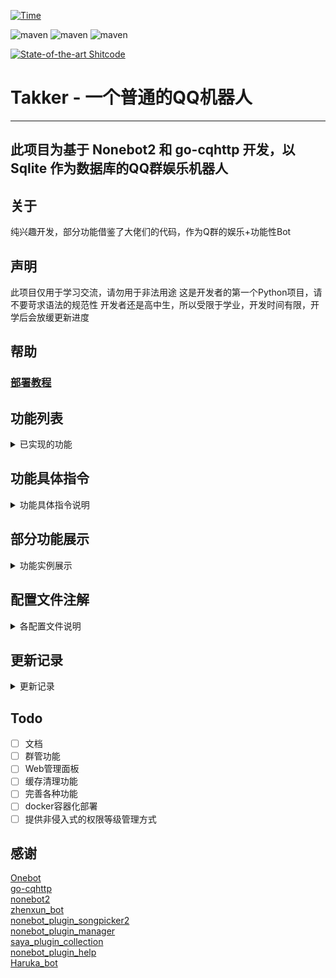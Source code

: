 [![Time](https://wakatime.com/badge/github/FYWinds/takker.svg)](https://wakatime.com/badge/github/FYWinds/takker)

![maven](https://img.shields.io/badge/python-3.9%2B-green)
![maven](https://img.shields.io/badge/nonebot-2.0.0a15-mint)
![maven](https://img.shields.io/badge/go--cqhttp-1.0.0--beta7.fix2-lime)

[![State-of-the-art Shitcode](https://img.shields.io/static/v1?label=State-of-the-art&message=Shitcode&color=7B5804)](https://github.com/trekhleb/state-of-the-art-shitcode)

# Takker - 一个普通的QQ机器人

****
## 此项目为基于 Nonebot2 和 go-cqhttp 开发，以 Sqlite 作为数据库的QQ群娱乐机器人

## 关于
纯兴趣开发，部分功能借鉴了大佬们的代码，作为Q群的娱乐+功能性Bot

## 声明
此项目仅用于学习交流，请勿用于非法用途
这是开发者的第一个Python项目，请不要苛求语法的规范性
开发者还是高中生，所以受限于学业，开发时间有限，开学后会放缓更新进度

## 帮助
### [部署教程](https://windis.cn/archives/158)


## 功能列表
<details>
<summary>已实现的功能</summary>

### 已实现的常用功能
- [x] 每日一签
- [x] pixiv美图/色图 (常用(大嘘
- [x] 缩写查询
- [x] 群内消息总结（每月/每年）
- [x] 一言
- [x] 插件调用统计
- [x] xp统计
- [x] 傲娇钉宫语音包
- [x] pixiv图片上传
- [x] 萝卜子语音包！(厨力++)
- [x] 星座运势
- [x] 天气 (基于[nonebot-plugin-heweather](https://github.com/kexue-z/nonebot-plugin-heweather/)插件修改)
- [x] 鲁迅说 (抄的[zhenxun_bot](https://github.com/HibiKier/zhenxun_bot))
- [x] 我有个朋友说
- [x] 答案之书 

### 已实现的管理员功能
- [x] 95%的插件功能开关 (基于[nonebot_plugin_manager](https://github.com/Jigsaw111/nonebot_plugin_manager)插件修改)
- [x] Bili_Sub 订阅插件 (基于[haruka_bot](https://github.com/SK-415/HarukaBot)修改优化而来)

### 已实现的超级用户功能
- [x] 添加/删除管理（实际上就是设置用户权限）
- [x] 修改群权限
- [x] 多群公告
  
#### 超级用户的被动技能
- [x] 好友请求转发给主人处理
- [x] 超级用户发送多群联合公告后通知主人
- [x] pixiv图片上传由主人审核级别

### 已实现的被动技能
- [x] 被超级用户拉入群聊自动通过
- [x] 复读
- [x] 问（智障回复）
- [x] B站视频解析 (基于[ABot-Graia的插件](https://github.com/djkcyl/ABot-Graia/blob/master/saya/BilibiliResolve)修改而来)

### 已实现的隐藏技能！
- [x] 检测恶意触发命令（将被次高权限ban掉5分钟，只有最高权限(9&10级)可以进行unban）
- [x] 群权限系统
  </details>

## 功能具体指令
<details>
<summary>功能具体指令说明</summary>

### 常用功能
参数范例: [必填参数] <可选参数>

|      功能      | 指令                                  | 说明                                                                                       |                          权限                           |
| :------------: | :------------------------------------ | :----------------------------------------------------------------------------------------- | :-----------------------------------------------------: |
|    每日一签    | 签到/luck/抽签/运势                   | 发送后返回一张图片，包含随机acg美图、日期、今日运势                                        |                            1                            |
|    权限系统    | perm get</br>perm set [权限等级]      | 获取当前对话的权限等级</br>设置当前会话的权限等级                                          |                        >权限等级                        |
| pixiv美图/色图 | pix <关键词1> <关键词n> <-l NSFW等级> | 获得一张pixiv的美图、图片信息和图片的高清链接！                                            |                            6                            |
|       问       | 以问开头的语句自动触发                | 匹配句中的x不x，多少，多久，什么时候，谁 进行人工智障的回答                                |                            1                            |
|    缩写查询    | 好好说话 [缩写]                       | 返回查询到的可能代表的内容（接口[magiconch](https://lab.magiconch.com/api/nbnhhsh/guess)） |                            2                            |
|  群内消息总结  | 本群月内总结/本群年内总结             | 效果见功能展示                                                                             | 消息记录权限 1 </br> 调用生成总结权限 群管理员+超级用户 |
|      复读      | 相同的三条消息后自动触发              | ?这都需要说明吗                                                                            |                            2                            |
|      一言      | .h <类型>                             | a 动画 b 文学 c 影视 d 诗词 e 哲学 f 网易云                                                |                            1                            |
|    亲亲GIF     | 亲@目标                               | 生成一张狂亲的GIF                                                                          |                            2                            |
|    摸头GIF     | 摸@目标                               | 生成一张摸头的GIF                                                                          |                            2                            |
|      点歌      | 点歌 歌名                             | 顾名思义                                                                                   |                            2                            |
|  插件调用统计  | 插件调用统计                          | 生成一张统计图片                                                                           |                            2                            |
|     xp统计     | xp统计                                | 生成一张统计图片，数据源为illust插件搜索的关键词                                           |                            2                            |
|   钉宫语音包   | 傲娇                                  | 发送一条钉宫的语音和对应的中文翻译                                                         |                            3                            |
|  pix图片上传   | pixupload [pid]                       | 将该uid对应的图片交由主人审核并选择是否添加到图库中                                        |                            6                            |
|  萝卜子语音包  | @机器人 [话]                          | 随机的一句亚托莉的语音包                                                                   |                            3                            |
|    星座运势    | .sluck <要绑定的星座>                 | 获取绑定的星座的今日运势数据                                                               |                            1                            |
|      天气      | 天气 <指定城市>                       | 返回指定城市的天气信息                                                                     |                            2                            |
|     鲁迅说     | 鲁迅说，内容                          | 生成一张鲁迅说的草图                                                                       |                            3                            |
|  B站视频解析   | BV av b23.tv                          | 生成解析图片                                                                               |                            3                            |
|   我有个朋友   | 我有个朋友@朋友 <要说的话>            | 生成一张朋友发来消息的图片                                                                 |                            3                            |
|    答案之书    | 答案之书 [问题]                       | 字面意思，答案之书                                                                         |                            2                            |
### 管理员功能
|    功能     | 指令               | 说明                                                                                     |     权限      |
| :---------: | :----------------- | :--------------------------------------------------------------------------------------- | :-----------: |
| 插件管理器  | pm list/ban/unban  | pm list获取当前会话插件列表</br>pm ban/unban [插件1] <插件x> 禁用/启用当前会话的指定插件 | 群管+超级用户 |
| 撤回Bot消息 | 回复Bot消息 撤回   | 让Bot撤回自己发过的指定消息                                                              | 群管+超级用户 |
|  Bili_sub   | 见文档(目前还没写) | 订阅b站主播的直播&动态                                                                   | 群管+超级用户 |

### 超级用户功能
|     功能     | 指令                                                  | 说明                                                              |   权限   |
| :----------: | :---------------------------------------------------- | :---------------------------------------------------------------- | :------: |
| 多群联合公告 | notice [群1 群2] -n [公告内容]                        | 以1-2秒的随机间隔依次向指定群聊发送一条公告，公告内容暂不支持换行 |    9     |
|   权限系统   | perm list</br>perm set [权限等级] <-g 群号>/<-u qq号> | 获取加入的所有群聊的权限等级</br>设置指定群聊/用户的权限等级      | 超级用户 |

</details>

## 部分功能展示
<details>
<summary>功能实例展示</summary>

### 群内消息总结词云  
![](https://raw.githubusercontent.com/FYWinds/takker/master/docs/img/summary_wordcloud.png)

</details>

## 配置文件注解
<details>
<summary>各配置文件说明</summary>

./configs/config.py

```python
# 身份名单
OWNER: str = ""  # 主人
SUPERUSERS: List[Union[int, str]] = ["12345678", "0", "0"]  # 超级用户名单

# 各个API的配置
ALAPI_TOKEN: str = ""  # ALAPI
NETEASE_API: str = "nemapi.windis.xyz"  # NodeJS版本的网易云音乐API的地址
PIXIV_IMAGE_URL: str = "pixiv.windis.xyz"  # 反代i.pximg.net的网址
ALI_API_TOKEN: str = ""  # 阿里云市场API的APPcode 星座运势功能
WEATHER_API_KEY: str = ""  # 和风天气API key 天气功能

# 各种限制
MAX_PROCESS_TIME: int = 30  # 部分指令处理最大等待时间，单位秒，在此期间用户不能再次发起相同指令
BAN_CHEKC_FREQ: int = 5  # 恶意触发命令检测阈值
BAN_CHECK_PERIOD: int = 3  # 恶意触发命令检测时间
BAN_TIME: int = 5  # 恶意触发命令后的封禁时间，单位分钟

# 日志记录时长
DEBUG_LOG_TIME: int = 5  # 调试日志记录时长，单位天
INFO_LOG_TIME: int = 60  # 普通日志记录时长，单位天
ERROR_LOG_TIME: int = 90  # 错误日志记录时长，单位天

# 隐藏插件列表
HIDDEN_PLUGINS: List[str] = [
    "nonebot_plugin_apscheduler",
    "nonebot_plugin_test",
    "hook",
    "invite_check",
    "withdraw",
]

WEATHER_DEFAULT: str = ""  # 天气插件默认城市/区
```

./configs/path_config.py

```python
# 图片路径
IMAGE_PATH = Path("resources/img/")
# 音频路径
VOICE_PATH = Path("resources/voice/")
# 文本路径
TEXT_PATH = Path("resources/text/")
# 模板路径
TEMPLATE_PATH = Path("resources/templates")
# 字体路径
FONT_PATH = Path("resources/fonts/")
# 日志路径
LOG_PATH = Path("log/")
# 数据路径
DATA_PATH = Path("data/")
# 临时图片路径
TEMP_PATH = Path("resources/img/temp/")
```
</details>


## 更新记录

<details>
<summary>更新记录</summary>

### 2021/10/31
* 添加功能-答案之书

### 2021/10/30
* 新增图片类ImageUtil
* 添加功能-我有个朋友生成器
* 修复部分Bug

### 2021/10/17
* 提升截图的清晰度

### 2021/?/?
* 不知道咕了多少天
* 添加功能-B站订阅推送
* 添加功能-B站视频解析
* 数据库结构重构
* 增加旧版数据转换，但依旧建议手动备份data.db
* ???
* 修复大量错误
* 准备发版

### 2021/8/31
* 添加功能-天气

### 2021/8/30
* 这应该是开学前最后一个更新了
* 添加功能-星座运势

### 2021/8/27
* 签到添加了新的一个模板

### 2021/8/26
* 添加了部署指南
* 签到的图片模板改为自适应高度
* 解决了签到的图片拉伸问题

### 2021/8/24
* 添加功能-亚托莉语音包(目前基于文本相似度匹配)

### 2021/8/23
* Pixiv美图添加功能-多关键词搜索
* Pixiv美图添加功能-pid直接向P站搜索
* 添加功能-撤回指定消息

### 2021/8/22
* 修复部分指令间冲突的BUG
* 添加插件调用统计替代指令
* 修复插件调用统计统计未启用插件
* 添加功能-上传p站图片到图库
* 添加功能-钉宫语音包
* 修复了加群审核的报错（只要try except了就不叫报错

### 2021/8/21
* 修复每日签到积分bug
* 修复部分插件权限问题
* 添加了钉宫语音包功能
* 修复插件管理器获取权限报错的问题
* 修复了私聊bot设置自己权限时报错无反馈的问题
* 修复了xp统计全部渲染的Bug
* 修复了插件调用统计的Bug

### 2021/8/20
* 修复一些优先级的bug
* 加入插件统计
* 加入xp统计
* 修复一些绘图BUG
* 加入所有环境下都关闭重载
* 修复不知道哪些BUG
* 修改pixiv美图发送的图片质量和链接内容

### 2021.8.19
* 修了一整天的服务器，现在bot内部调用的我自建的API都正常了
* 修复插件管理系统禁用插件时的bug
* 修复权限和插件管理的-u -g不能同时管理多个会话的bug
* 修复pixiv美图功能若原画失效导致抛出Exception的bug
* 修复公告插件无法发送多行公告
* 更新部分依赖

### 2021/8/18
* 点歌、摸头GIF、狂亲GIF
* Legacy插件重构完成
* 配置文件更新为空配置，需手动修改

### 2021/8/17
* 又是很多神奇的东西
* Legacy的插件基本要重置完成了

### 2021/8/16
* 很多神奇的东西（懒得写了

### 2021/8/15
* 智障随机问答

### 2021/8/14
* pixiv美图

### 2021/8/13
* 加入了多群联合公告插件
* 在README中对部分功能进行了说明
* 更新到光速发版的nonebot 2.0.0a15

### 2021/8/12
* 加入签到插件(至少能用了(有功能辣！))

### 2021/7/31
* 数据库相关服务和模型

### 2021/7/29
* 开始重构Takker(指新建文件夹)
* 重新封装部分API

</details>

## Todo
- [ ] 文档
- [ ] 群管功能
- [ ] Web管理面板
- [ ] 缓存清理功能
- [ ] 完善各种功能
- [ ] docker容器化部署
- [ ] 提供非侵入式的权限等级管理方式

## 感谢
[Onebot](https://github.com/howmanybots/onebot)  
[go-cqhttp](https://github.com/Mrs4s/go-cqhttp)  
[nonebot2](https://github.com/nonebot/nonebot2)  
[zhenxun_bot](https://github.com/HibiKier/zhenxun_bot)  
[nonebot_plugin_songpicker2](https://github.com/maxesisn/nonebot_plugin_songpicker2)    
[nonebot_plugin_manager](https://github.com/Jigsaw111/nonebot_plugin_manager)  
[saya_plugin_collection](https://github.com/SAGIRI-kawaii/saya_plugins_collection)  
[nonebot_plugin_help](https://github.com/XZhouQD/nonebot-plugin-help)  
[Haruka_bot](https://github.com/SK-415/HarukaBot)
